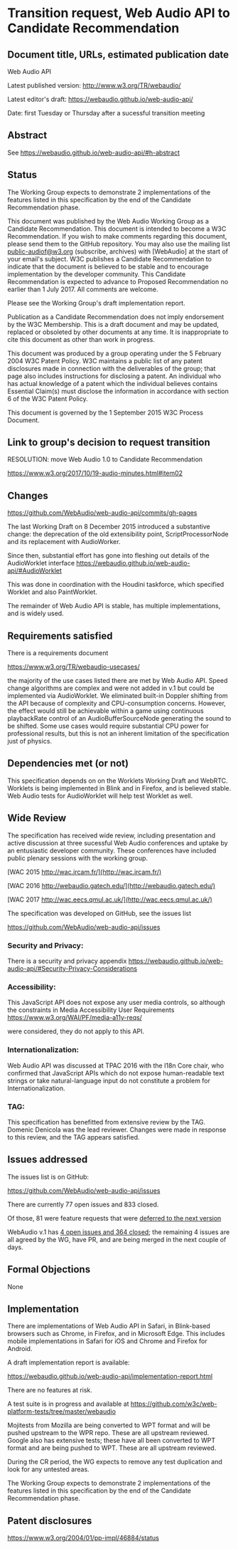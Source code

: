 # Transition request, Web Audio API to Candidate Recommendation

## Document title, URLs, estimated publication date

Web Audio API

Latest published version:
   http://www.w3.org/TR/webaudio/
   
Latest editor's draft:
   https://webaudio.github.io/web-audio-api/
   
Date:
  first Tuesday or Thursday after a sucessful transition meeting

## Abstract

See https://webaudio.github.io/web-audio-api/#h-abstract

## Status

The Working Group expects to demonstrate 2 implementations of the
features listed in this specification by the end of the Candidate
Recommendation phase.

This document was published by the Web Audio Working Group as a
Candidate Recommendation. This document is intended to become a W3C
Recommendation. If you wish to make comments regarding this document,
please send them to the GitHub repository. You may also use the mailing
list public-audiof@w3.org (subscribe, archives) with [WebAudio] 
at the start of your email's subject. W3C publishes a
Candidate Recommendation to indicate that the document is believed 
to be  stable and to encourage implementation by the developer community. 
This Candidate Recommendation is expected to advance to Proposed
Recommendation no earlier than 1 July 2017. All comments are welcome.

Please see the Working Group's draft implementation report.

Publication as a Candidate Recommendation does not imply endorsement by
the W3C Membership. This is a draft document and may be updated,
replaced or obsoleted by other documents at any time. It is
inappropriate to cite this document as other than work in progress.

This document was produced by a group operating under the 5 February
2004 W3C Patent Policy. W3C maintains a public list of any patent
disclosures made in connection with the deliverables of the group; that
page also includes instructions for disclosing a patent. An individual
who has actual knowledge of a patent which the individual believes
contains Essential Claim(s) must disclose the information in accordance
with section 6 of the W3C Patent Policy.

This document is governed by the 1 September 2015 W3C Process Document.

## Link to group's decision to request transition

RESOLUTION: move Web Audio 1.0 to Candidate Recommendation

https://www.w3.org/2017/10/19-audio-minutes.html#item02

## Changes

https://github.com/WebAudio/web-audio-api/commits/gh-pages

The last Working Draft on 8 December 2015 introduced a substantive 
change: the deprecation of the old extensibility point, ScriptProcessorNode and its replacement 
with AudioWorker.

Since then, substantial effort has gone into fleshing out details of the AudioWorklet interface
https://webaudio.github.io/web-audio-api/#AudioWorklet

This was done in coordination with the Houdini taskforce, which specified Worklet and also PaintWorklet.

The remainder of Web Audio API is stable, has multiple implementations, and is widely used.

## Requirements satisfied
There is a requirements document

https://www.w3.org/TR/webaudio-usecases/

the majority of the use cases listed there are met by Web Audio API. Speed change algorithms are complex and were not added in v.1 but could be implemented via AudioWorklet. We eliminated built-in Doppler shifting from the API because of complexity and CPU-consumption concerns. However, the effect would still be achievable within a game using continuous playbackRate control of an AudioBufferSourceNode generating the sound to be shifted. Some use cases would require substantial CPU power for professional results, but this is not an inherent limitation of the specification just of physics.

## Dependencies met (or not)

This specification depends on on the Worklets Working Draft and WebRTC. 
Worklets is being implemented in Blink and in Firefox, and is believed stable. 
Web Audio tests for AudioWorklet will help test Worklet as well.

## Wide Review

The specification has received wide review, including presentation and active discussion 
at three sucessful Web Audio conferences and uptake by an entusiastic developer community. 
These conferences have included public plenary sessions with the working group. 

[WAC 2015 http://wac.ircam.fr/](http://wac.ircam.fr/)

[WAC 2016 http://webaudio.gatech.edu/](http://webaudio.gatech.edu/)

[WAC 2017 http://wac.eecs.qmul.ac.uk/](http://wac.eecs.qmul.ac.uk/)



The specification was developed on GitHub, see the issues list

https://github.com/WebAudio/web-audio-api/issues


### Security and Privacy:

There is a security and privacy appendix
  https://webaudio.github.io/web-audio-api/#Security-Privacy-Considerations
  
### Accessibility:

This JavaScript API does not expose any user media controls, so although the constraints in Media Accessibility User Requirements
https://www.w3.org/WAI/PF/media-a11y-reqs/

were considered, they do not apply to this API.

### Internationalization:

Web Audio API was discussed at TPAC 2016 with the I18n Core chair, who confirmed that JavaScript APIs 
which do not expose human-readable text strings or take natural-language input do not constitute 
a problem for Internationalization.

### TAG:

This specification has benefitted from extensive review by the TAG. Domenic Denicola was the lead 
reviewer. Changes were made in response to this review, and the TAG appears satisfied.

## Issues addressed

The issues list is on GitHub:

https://github.com/WebAudio/web-audio-api/issues

There are currently 77 open issues and 833 closed. 

Of those, 81 were feature requests that were [deferred to the next version](https://github.com/WebAudio/web-audio-api/milestone/2)

WebAudio v.1 has [4 open issues and 364 closed](https://github.com/WebAudio/web-audio-api/milestone/1); the remaining 4 issues are all agreed by the WG, have PR, and are being merged in the next couple of days.

## Formal Objections

None

## Implementation

There are implementations of Web Audio API in Safari, in Blink-based browsers such as Chrome, in 
Firefox, and in Microsoft Edge. This includes mobile implementations in Safari for iOS and 
Chrome and Firefox for Android.

A draft implementation report is available:

https://webaudio.github.io/web-audio-api/implementation-report.html

There are no features at risk.

A test suite is in progress and available at
 https://github.com/w3c/web-platform-tests/tree/master/webaudio

Mojitests from Mozilla are being converted to WPT format and will be pushed upstream to the WPR repo. These are all upstream reviewed.
Google also has extensive tests; these have all been converted to WPT format and are being pushed to WPT. These are all upstream reviewed.

During the CR period, the WG expects to remove any test duplication and look for any untested areas.

The Working Group expects to demonstrate 2 implementations of the
features listed in this specification by the end of the Candidate
Recommendation phase.

## Patent disclosures

https://www.w3.org/2004/01/pp-impl/46884/status

